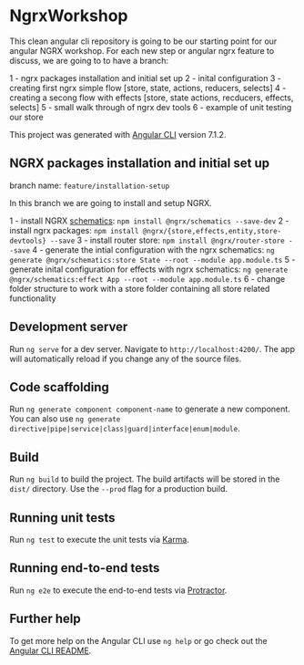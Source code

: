 # NgrxWorkshop

This clean angular cli repository is going to be our starting point for our angular NGRX workshop.
For each new step or angular ngrx feature to discuss, we are going to to have a branch:

1 - ngrx packages installation and initial set up
2 - inital configuration
3 - creating first ngrx simple flow [store, state, actions, reducers, selects]
4 - creating a secong flow with effects [store, state actions, recducers, effects, selects]
5 - small walk through of ngrx dev tools
6 - example of unit testing our store

This project was generated with [Angular CLI](https://github.com/angular/angular-cli) version 7.1.2.

## NGRX packages installation and initial set up

branch name: `feature/installation-setup`

In this branch we are going to install and setup NGRX.

1 - install NGRX [schematics](https://ngrx.io/guide/schematics): `npm install @ngrx/schematics --save-dev`
2 - install ngrx packages: `npm install @ngrx/{store,effects,entity,store-devtools} --save`
3 - install router store: `npm install @ngrx/router-store --save`
4 - generate the intial configuration with the ngrx schematics: `ng generate @ngrx/schematics:store State --root --module app.module.ts`
5 - generate inital configuration for effects with ngrx schematics: `ng generate @ngrx/schematics:effect App --root --module app.module.ts`
6 - change folder structure to work with a store folder containing all store related functionality

## Development server

Run `ng serve` for a dev server. Navigate to `http://localhost:4200/`. The app will automatically reload if you change any of the source files.

## Code scaffolding

Run `ng generate component component-name` to generate a new component. You can also use `ng generate directive|pipe|service|class|guard|interface|enum|module`.

## Build

Run `ng build` to build the project. The build artifacts will be stored in the `dist/` directory. Use the `--prod` flag for a production build.

## Running unit tests

Run `ng test` to execute the unit tests via [Karma](https://karma-runner.github.io).

## Running end-to-end tests

Run `ng e2e` to execute the end-to-end tests via [Protractor](http://www.protractortest.org/).

## Further help

To get more help on the Angular CLI use `ng help` or go check out the [Angular CLI README](https://github.com/angular/angular-cli/blob/master/README.md).
